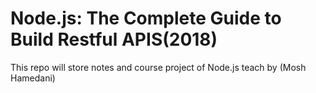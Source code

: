 # Node.js: The Complete Guide to Build Restful APIS(2018)
This repo will store notes and course project of Node.js teach by (Mosh Hamedani)
